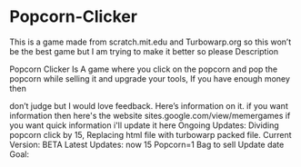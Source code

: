 # Popcorn-Clicker
This is a game made from scratch.mit.edu and Turbowarp.org so this won’t be the best game but I am trying to make it better so please
Description

Popcorn Clicker Is A game where you click on the popcorn and pop the popcorn while selling it and upgrade your tools, If you have enough money then 

don’t judge but I would love feedback. Here’s information on it. if you want information then here's the website
sites.google.com/view/memergames
if you want quick information i'll update it here
Ongoing Updates: Dividing popcorn click by 15, Replacing html file with turbowarp packed file.
Current Version: BETA
Latest Updates: now 15 Popcorn=1 Bag to sell
Update date Goal:
